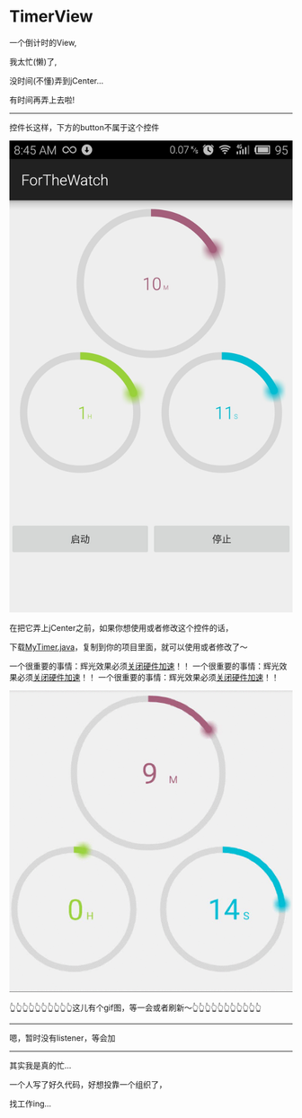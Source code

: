 # TimerView

一个倒计时的View,

我太忙(懒)了,

没时间(不懂)弄到jCenter...

有时间再弄上去啦!

----

控件长这样，下方的button不属于这个控件

![屏幕截图](/read_me/screen_shot.jpg)



在把它弄上jCenter之前，如果你想使用或者修改这个控件的话，

下载[MyTimer.java](/app/src/main/java/com/pheynix/forthewatch/MyTimer.java)，复制到你的项目里面，就可以使用或者修改了～

一个很重要的事情：辉光效果必须[关闭硬件加速](http://blog.chenming.info/blog/2012/09/18/android-hardware-accel/)！！
一个很重要的事情：辉光效果必须[关闭硬件加速](http://blog.chenming.info/blog/2012/09/18/android-hardware-accel/)！！
一个很重要的事情：辉光效果必须[关闭硬件加速](http://blog.chenming.info/blog/2012/09/18/android-hardware-accel/)！！


![gif图，加载好慢...](/read_me/screen_record.gif)

👆👆👆👆👆👆👆👆👆👆这儿有个gif图，等一会或者刷新～👆👆👆👆👆👆👆👆👆👆👆

----

嗯，暂时没有listener，等会加

----

其实我是真的忙...

一个人写了好久代码，好想投靠一个组织了，

找工作ing...
